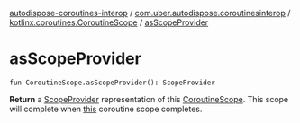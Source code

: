 [autodispose-coroutines-interop](../../index.md) / [com.uber.autodispose.coroutinesinterop](../index.md) / [kotlinx.coroutines.CoroutineScope](index.md) / [asScopeProvider](./as-scope-provider.md)

# asScopeProvider

`fun CoroutineScope.asScopeProvider(): ScopeProvider`

**Return**
a [ScopeProvider](#) representation of this [CoroutineScope](#). This scope will complete when
    [this](as-scope-provider/-this-.md) coroutine scope completes.


